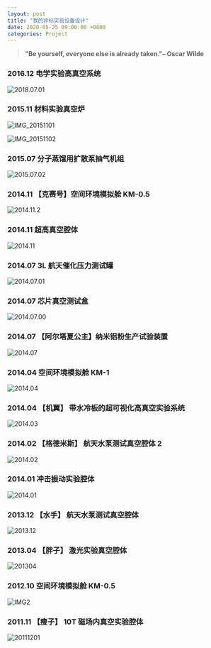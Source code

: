 ```yaml
---
layout: post
title: "我的非标实验设备设计"
date: 2020-05-25 09:00:00 +0800
categories: Project
---
```


> **"Be yourself, everyone else is already taken."– Oscar Wilde**

<!--excerpt-->

### 2016.12 电学实验高真空系统

![2018.07.01](https://img.alicdn.com/imgextra/i4/14872765/O1CN01hoXjuc1WIPjCa4u4T_!!14872765.jpg)

### 2015.11 材料实验真空炉

![IMG_20151101](https://img.alicdn.com/imgextra/i3/14872765/O1CN01qhkHLx1WIPjBRMYBh_!!14872765.jpg)

![IMG_20151102](https://img.alicdn.com/imgextra/i2/14872765/O1CN012twXfc1WIPjFd8vC3_!!14872765.jpg)

### 2015.07 分子蒸馏用扩散泵抽气机组

![2015.07.02](https://img.alicdn.com/imgextra/i3/14872765/O1CN01v5c8cU1WIPj91aAjs_!!14872765.jpg)

### 2014.11 【克赛号】空间环境模拟舱 KM-0.5

![2014.11.2](https://img.alicdn.com/imgextra/i4/14872765/O1CN01kaYVm41WIPj8d0gpX_!!14872765.jpg)

### 2014.11 超高真空腔体

![2014.11](https://img.alicdn.com/imgextra/i1/14872765/O1CN01pSKujJ1WIPjCa66st_!!14872765.jpg)

### 2014.07 3L 航天催化压力测试罐

![2014.07.01](https://img.alicdn.com/imgextra/i3/14872765/O1CN01dZ1INR1WIPj91Z6CY_!!14872765.jpg)

### 2014.07 芯片真空测试盒

![2014.07.00](https://img.alicdn.com/imgextra/i3/14872765/O1CN01meL0Ee1WIPjDBJOBW_!!14872765.jpg)

### 2014.07 【阿尔塔夏公主】纳米铝粉生产试验装置

![2014.07](https://img.alicdn.com/imgextra/i4/14872765/O1CN01Jjx2Pv1WIPjBRKCdn_!!14872765.jpg)

### 2014.04 空间环境模拟舱 KM-1

![2014.04](https://img.alicdn.com/imgextra/i3/14872765/O1CN01Ka9Fgx1WIPj91aJ2b_!!14872765.jpg)

### 2014.04 【机翼】 带水冷板的超可视化高真空实验系统

![2014.03](https://img.alicdn.com/imgextra/i3/14872765/O1CN01qV46Da1WIPjBaifFo_!!14872765.jpg)

### 2014.02 【格德米斯】 航天水泵测试真空腔体 2

![2014.02](https://img.alicdn.com/imgextra/i4/14872765/O1CN01at90NQ1WIPjBRMkdz_!!14872765.jpg)

### 2014.01 冲击振动实验腔体

![2014.01](https://img.alicdn.com/imgextra/i4/14872765/O1CN016G3m5f1WIPj91a2Pc_!!14872765.jpg)

### 2013.12 【水手】 航天水泵测试真空腔体

![2013.12](https://img.alicdn.com/imgextra/i2/14872765/O1CN01y9SYsR1WIPjBRKbac_!!14872765.jpg)

### 2013.04 【胖子】 激光实验真空腔体

![201304](https://img.alicdn.com/imgextra/i3/14872765/O1CN01N8tAH71WIPjDSCgsr_!!14872765.jpg)

### 2012.10 空间环境模拟舱 KM-0.5

![IMG2](https://img.alicdn.com/imgextra/i3/14872765/O1CN016zuJAO1WIPjEEurqU_!!14872765.jpg)

### 2011.11 【瘦子】 10T 磁场内真空实验腔体

![20111201](https://img.alicdn.com/imgextra/i2/14872765/O1CN01nzBm8L1WIPjBRLPTa_!!14872765.jpg)
